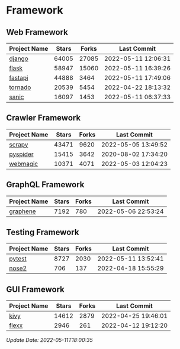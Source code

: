 # Framework

## Web Framework
| Project Name | Stars | Forks | Last Commit |
| ------------ | ----- | ----- | ----------- |
| [django](https://github.com/django/django) | 64005 | 27085 | 2022-05-11 12:06:31 |
| [flask](https://github.com/pallets/flask) | 58947 | 15060 | 2022-05-11 16:39:26 |
| [fastapi](https://github.com/tiangolo/fastapi) | 44888 | 3464 | 2022-05-11 17:49:06 |
| [tornado](https://github.com/tornadoweb/tornado) | 20539 | 5454 | 2022-04-22 18:13:32 |
| [sanic](https://github.com/sanic-org/sanic) | 16097 | 1453 | 2022-05-11 06:37:33 |

## Crawler Framework
| Project Name | Stars | Forks | Last Commit |
| ------------ | ----- | ----- | ----------- |
| [scrapy](https://github.com/scrapy/scrapy) | 43471 | 9620 | 2022-05-05 13:49:52 |
| [pyspider](https://github.com/binux/pyspider) | 15415 | 3642 | 2020-08-02 17:34:20 |
| [webmagic](https://github.com/code4craft/webmagic) | 10371 | 4071 | 2022-05-03 12:04:23 |

## GraphQL Framework
| Project Name | Stars | Forks | Last Commit |
| ------------ | ----- | ----- | ----------- |
| [graphene](https://github.com/graphql-python/graphene) | 7192 | 780 | 2022-05-06 22:53:24 |

## Testing Framework
| Project Name | Stars | Forks | Last Commit |
| ------------ | ----- | ----- | ----------- |
| [pytest](https://github.com/pytest-dev/pytest) | 8727 | 2030 | 2022-05-11 13:52:41 |
| [nose2](https://github.com/nose-devs/nose2) | 706 | 137 | 2022-04-18 15:55:29 |

## GUI Framework
| Project Name | Stars | Forks | Last Commit |
| ------------ | ----- | ----- | ----------- |
| [kivy](https://github.com/kivy/kivy) | 14612 | 2879 | 2022-04-25 19:46:01 |
| [flexx](https://github.com/flexxui/flexx) | 2946 | 261 | 2022-04-12 19:12:20 |

*Update Date: 2022-05-11T18:00:35*
